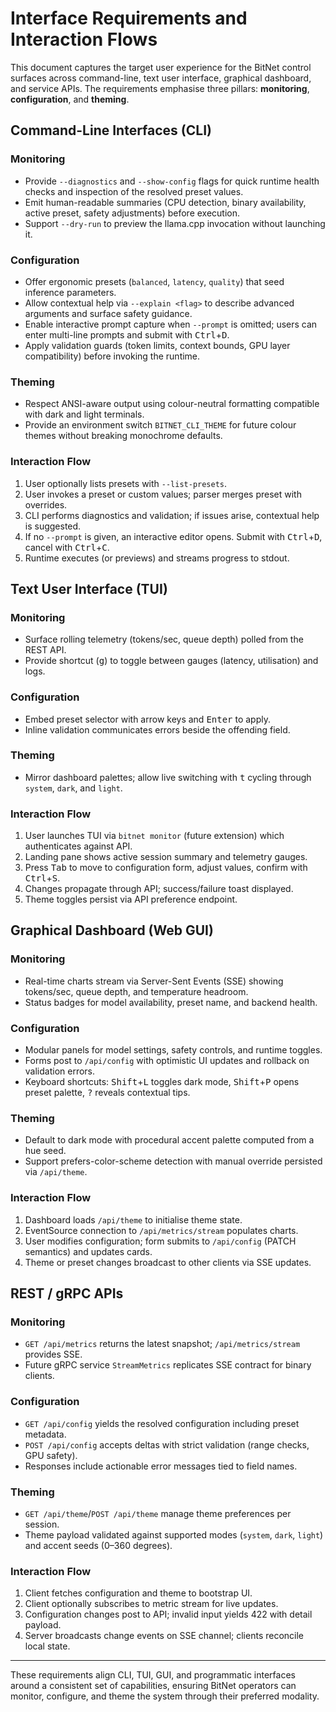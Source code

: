 # Interface Requirements and Interaction Flows

This document captures the target user experience for the BitNet control surfaces across command-line, text user interface, graphical dashboard, and service APIs. The requirements emphasise three pillars: **monitoring**, **configuration**, and **theming**.

## Command-Line Interfaces (CLI)

### Monitoring
- Provide `--diagnostics` and `--show-config` flags for quick runtime health checks and inspection of the resolved preset values.
- Emit human-readable summaries (CPU detection, binary availability, active preset, safety adjustments) before execution.
- Support `--dry-run` to preview the llama.cpp invocation without launching it.

### Configuration
- Offer ergonomic presets (`balanced`, `latency`, `quality`) that seed inference parameters.
- Allow contextual help via `--explain <flag>` to describe advanced arguments and surface safety guidance.
- Enable interactive prompt capture when `--prompt` is omitted; users can enter multi-line prompts and submit with <kbd>Ctrl</kbd>+<kbd>D</kbd>.
- Apply validation guards (token limits, context bounds, GPU layer compatibility) before invoking the runtime.

### Theming
- Respect ANSI-aware output using colour-neutral formatting compatible with dark and light terminals.
- Provide an environment switch `BITNET_CLI_THEME` for future colour themes without breaking monochrome defaults.

### Interaction Flow
1. User optionally lists presets with `--list-presets`.
2. User invokes a preset or custom values; parser merges preset with overrides.
3. CLI performs diagnostics and validation; if issues arise, contextual help is suggested.
4. If no `--prompt` is given, an interactive editor opens. Submit with <kbd>Ctrl</kbd>+<kbd>D</kbd>, cancel with <kbd>Ctrl</kbd>+<kbd>C</kbd>.
5. Runtime executes (or previews) and streams progress to stdout.

## Text User Interface (TUI)

### Monitoring
- Surface rolling telemetry (tokens/sec, queue depth) polled from the REST API.
- Provide shortcut (<kbd>g</kbd>) to toggle between gauges (latency, utilisation) and logs.

### Configuration
- Embed preset selector with arrow keys and <kbd>Enter</kbd> to apply.
- Inline validation communicates errors beside the offending field.

### Theming
- Mirror dashboard palettes; allow live switching with <kbd>t</kbd> cycling through `system`, `dark`, and `light`.

### Interaction Flow
1. User launches TUI via `bitnet monitor` (future extension) which authenticates against API.
2. Landing pane shows active session summary and telemetry gauges.
3. Press <kbd>Tab</kbd> to move to configuration form, adjust values, confirm with <kbd>Ctrl</kbd>+<kbd>S</kbd>.
4. Changes propagate through API; success/failure toast displayed.
5. Theme toggles persist via API preference endpoint.

## Graphical Dashboard (Web GUI)

### Monitoring
- Real-time charts stream via Server-Sent Events (SSE) showing tokens/sec, queue depth, and temperature headroom.
- Status badges for model availability, preset name, and backend health.

### Configuration
- Modular panels for model settings, safety controls, and runtime toggles.
- Forms post to `/api/config` with optimistic UI updates and rollback on validation errors.
- Keyboard shortcuts: <kbd>Shift</kbd>+<kbd>L</kbd> toggles dark mode, <kbd>Shift</kbd>+<kbd>P</kbd> opens preset palette, <kbd>?</kbd> reveals contextual tips.

### Theming
- Default to dark mode with procedural accent palette computed from a hue seed.
- Support prefers-color-scheme detection with manual override persisted via `/api/theme`.

### Interaction Flow
1. Dashboard loads `/api/theme` to initialise theme state.
2. EventSource connection to `/api/metrics/stream` populates charts.
3. User modifies configuration; form submits to `/api/config` (PATCH semantics) and updates cards.
4. Theme or preset changes broadcast to other clients via SSE updates.

## REST / gRPC APIs

### Monitoring
- `GET /api/metrics` returns the latest snapshot; `/api/metrics/stream` provides SSE.
- Future gRPC service `StreamMetrics` replicates SSE contract for binary clients.

### Configuration
- `GET /api/config` yields the resolved configuration including preset metadata.
- `POST /api/config` accepts deltas with strict validation (range checks, GPU safety).
- Responses include actionable error messages tied to field names.

### Theming
- `GET /api/theme`/`POST /api/theme` manage theme preferences per session.
- Theme payload validated against supported modes (`system`, `dark`, `light`) and accent seeds (0–360 degrees).

### Interaction Flow
1. Client fetches configuration and theme to bootstrap UI.
2. Client optionally subscribes to metric stream for live updates.
3. Configuration changes post to API; invalid input yields 422 with detail payload.
4. Server broadcasts change events on SSE channel; clients reconcile local state.

---

These requirements align CLI, TUI, GUI, and programmatic interfaces around a consistent set of capabilities, ensuring BitNet operators can monitor, configure, and theme the system through their preferred modality.

